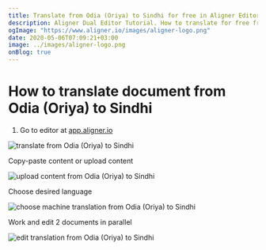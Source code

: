 ```yaml
---
title: Translate from Odia (Oriya) to Sindhi for free in Aligner Editor
description: Aligner Dual Editor Tutorial. How to translate for free from Odia (Oriya) to Sindhi. Aligner is multilingual document management platform. 
ogImage: "https://www.aligner.io/images/aligner-logo.png"
date: 2020-05-06T07:09:21+03:00
image: ../images/aligner-logo.png
onBlog: true
---
```


# How to translate document from Odia (Oriya) to Sindhi

1. Go to editor at [app.aligner.io](https://app.aligner.io "Aligner App web page")

![translate from Odia (Oriya) to Sindhi](../aligner-blank-editor.png "translate from Odia (Oriya) to Sindhi")

Copy-paste content or upload content

![upload content from Odia (Oriya) to Sindhi](../aligner-uploaded-document.png "upload content from Odia (Oriya) to Sindhi")

Choose desired language

![choose machine translation from Odia (Oriya) to Sindhi](../aligner-language-dropdown.png "choose machine translation from Odia (Oriya) to Sindhi")

Work and edit 2 documents in parallel

![edit translation from Odia (Oriya) to Sindhi](../aligner-double-sitded-editor.png "edit translation from Odia (Oriya) to Sindhi")

